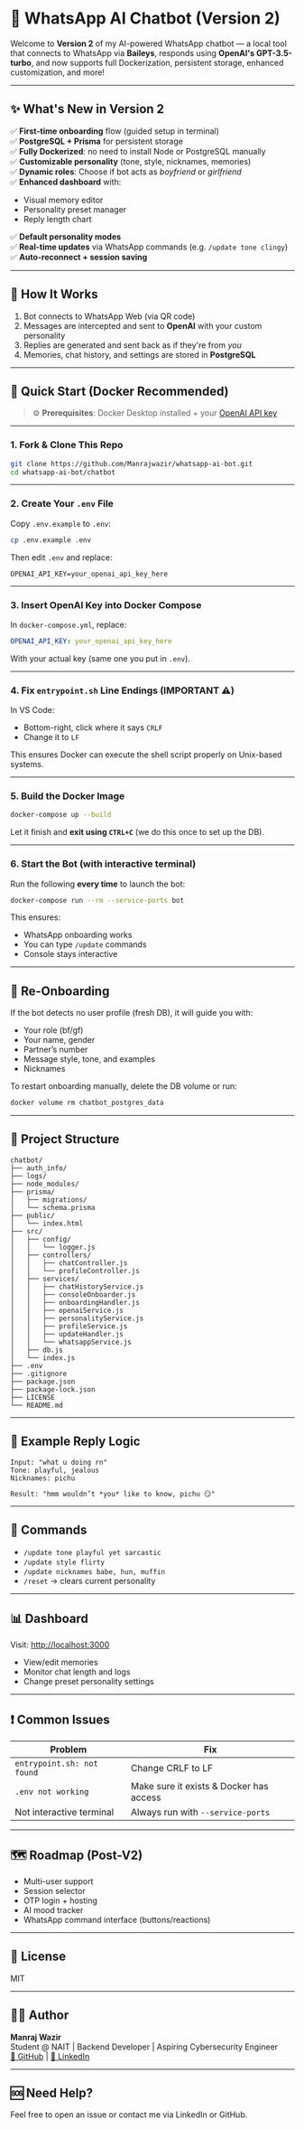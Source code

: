 # 🤖 WhatsApp AI Chatbot (Version 2)

Welcome to **Version 2** of my AI-powered WhatsApp chatbot — a local tool that connects to WhatsApp via **Baileys**, responds using **OpenAI's GPT-3.5-turbo**, and now supports full Dockerization, persistent storage, enhanced customization, and more!

---

## ✨ What's New in Version 2

✅ **First-time onboarding** flow (guided setup in terminal)  
✅ **PostgreSQL + Prisma** for persistent storage  
✅ **Fully Dockerized**: no need to install Node or PostgreSQL manually  
✅ **Customizable personality** (tone, style, nicknames, memories)  
✅ **Dynamic roles**: Choose if bot acts as _boyfriend_ or _girlfriend_  
✅ **Enhanced dashboard** with:

- Visual memory editor
- Personality preset manager
- Reply length chart

✅ **Default personality modes**  
✅ **Real-time updates** via WhatsApp commands (e.g. `/update tone clingy`)  
✅ **Auto-reconnect + session saving**

---

## 🧠 How It Works

1. Bot connects to WhatsApp Web (via QR code)
2. Messages are intercepted and sent to **OpenAI** with your custom personality
3. Replies are generated and sent back as if they're from _you_
4. Memories, chat history, and settings are stored in **PostgreSQL**

---

## 🚀 Quick Start (Docker Recommended)

> ⚙️ **Prerequisites**: Docker Desktop installed + your [OpenAI API key](https://platform.openai.com/)

---

### 1. Fork & Clone This Repo

```bash
git clone https://github.com/Manrajwazir/whatsapp-ai-bot.git
cd whatsapp-ai-bot/chatbot
```

---

### 2. Create Your `.env` File

Copy `.env.example` to `.env`:

```bash
cp .env.example .env
```

Then edit `.env` and replace:

```env
OPENAI_API_KEY=your_openai_api_key_here
```

---

### 3. Insert OpenAI Key into Docker Compose

In `docker-compose.yml`, replace:

```yml
OPENAI_API_KEY: your_openai_api_key_here
```

With your actual key (same one you put in `.env`).

---

### 4. Fix `entrypoint.sh` Line Endings (IMPORTANT ⚠️)

In VS Code:

- Bottom-right, click where it says `CRLF`
- Change it to `LF`

This ensures Docker can execute the shell script properly on Unix-based systems.

---

### 5. Build the Docker Image

```bash
docker-compose up --build
```

Let it finish and **exit using `CTRL+C`** (we do this once to set up the DB).

---

### 6. Start the Bot (with interactive terminal)

Run the following **every time** to launch the bot:

```bash
docker-compose run --rm --service-ports bot
```

This ensures:

- WhatsApp onboarding works
- You can type `/update` commands
- Console stays interactive

---

## 🔁 Re-Onboarding

If the bot detects no user profile (fresh DB), it will guide you with:

- Your role (bf/gf)
- Your name, gender
- Partner’s number
- Message style, tone, and examples
- Nicknames

To restart onboarding manually, delete the DB volume or run:

```bash
docker volume rm chatbot_postgres_data
```

---

## 🧩 Project Structure

```
chatbot/
├── auth_info/
├── logs/
├── node_modules/
├── prisma/
│   ├── migrations/
│   └── schema.prisma
├── public/
│   └── index.html
├── src/
│   ├── config/
│   │   └── logger.js
│   ├── controllers/
│   │   ├── chatController.js
│   │   └── profileController.js
│   ├── services/
│   │   ├── chatHistoryService.js
│   │   ├── consoleOnboarder.js
│   │   ├── onboardingHandler.js
│   │   ├── openaiService.js
│   │   ├── personalityService.js
│   │   ├── profileService.js
│   │   ├── updateHandler.js
│   │   └── whatsappService.js
│   ├── db.js
│   └── index.js
├── .env
├── .gitignore
├── package.json
├── package-lock.json
├── LICENSE
└── README.md
```

---

## 🧠 Example Reply Logic

```
Input: "what u doing rn"
Tone: playful, jealous
Nicknames: pichu

Result: "hmm wouldn’t *you* like to know, pichu 😏"
```

---

## 🧪 Commands

- `/update tone playful yet sarcastic`
- `/update style flirty`
- `/update nicknames babe, hun, muffin`
- `/reset` → clears current personality

---

## 📊 Dashboard

Visit: [http://localhost:3000](http://localhost:3000)

- View/edit memories
- Monitor chat length and logs
- Change preset personality settings

---

## ❗ Common Issues

| Problem                    | Fix                                     |
| -------------------------- | --------------------------------------- |
| `entrypoint.sh: not found` | Change CRLF to LF                       |
| `.env not working`         | Make sure it exists & Docker has access |
| Not interactive terminal   | Always run with `--service-ports`       |

---

## 🗺️ Roadmap (Post-V2)

- Multi-user support
- Session selector
- OTP login + hosting
- AI mood tracker
- WhatsApp command interface (buttons/reactions)

---

## 📄 License

MIT

---

## 🙋‍♂️ Author

**Manraj Wazir**  
Student @ NAIT | Backend Developer | Aspiring Cybersecurity Engineer  
[🔗 GitHub](https://github.com/Manrajwazir/whatsapp-ai-bot) | [🔗 LinkedIn](https://www.linkedin.com/in/manraj-wazir/)

---

## 🆘 Need Help?

Feel free to open an issue or contact me via LinkedIn or GitHub.
